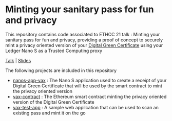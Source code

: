 # Minting your sanitary pass for fun and privacy


This repository contains code associated to ETHCC 21 talk : Minting your sanitary pass for fun and privacy, providing a proof of concept to securely mint a privacy oriented version of your [Digital Green Certificate](https://github.com/eu-digital-green-certificates/dgc-overview) using your Ledger Nano S as a Trusted Computing proxy

[Talk](https://youtu.be/L_FmIWuwXco) | [Slides](https://www.hardwarewallet.com/tmp/EthCC%204%20-%20Fun%20with%20sanitary%20pass_2.pdf)

The following projects are included in this repository 

* [nanos-app-vax](../../tree/master/nanos-app-vax/) : The Nano S application used to create a receipt of your Digital Green Certificate that will be used by the smart contract to mint the privacy oriented version
* [vax-contract](../../tree/master/vax-contract/) : The Ethereum smart contract minting the privacy oriented version of the Digital Green Certificate
* [vax-test-app](../../tree/master/vax-test-app/) : A sample web appilcation that can be used to scan an existing pass and mint it on the go

